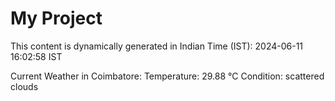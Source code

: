 # My Project

This content is dynamically generated in Indian Time (IST): 2024-06-11 16:02:58 IST


Current Weather in Coimbatore:
Temperature: 29.88 °C
Condition: scattered clouds
